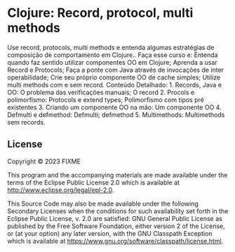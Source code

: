 # Clojure: Record, protocol, multi methods

Use record, protocols, multi methods e entenda algumas estratégias de composição de comportamento em Clojure.. Faça esse curso e: Entenda quando faz sentido utilizar componentes OO em Clojure; Aprenda a usar Record e Protocols; Faça a ponte com Java através de invocações de inter operabilidade; Crie seu próprio componente OO de cache simples; Utilize multi methods com e sem record.
Conteúdo Detalhado: 1. Records, Java e OO: O problema das verificações manuais; O record 2. Procols e polimorfismo: Protocols e extend types; Polimorfismo com tipos pré existentes 3. Criando um componente OO na mão: Um componente OO 4. Defmulti e defmethod: Defmulti; defmethod 5. Multimethods: Multimethods sem records.

## License

Copyright © 2023 FIXME

This program and the accompanying materials are made available under the
terms of the Eclipse Public License 2.0 which is available at
http://www.eclipse.org/legal/epl-2.0.

This Source Code may also be made available under the following Secondary
Licenses when the conditions for such availability set forth in the Eclipse
Public License, v. 2.0 are satisfied: GNU General Public License as published by
the Free Software Foundation, either version 2 of the License, or (at your
option) any later version, with the GNU Classpath Exception which is available
at https://www.gnu.org/software/classpath/license.html.
